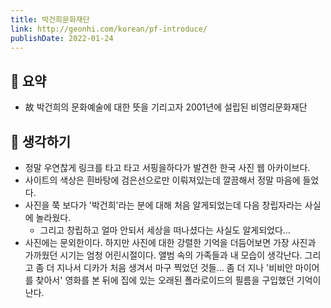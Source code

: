```yaml
---
title: 박건희문화재단 
link: http://geonhi.com/korean/pf-introduce/
publishDate: 2022-01-24
---
```

## 📝 요약
- 故 박건희의 문화예술에 대한 뜻을 기리고자 2001년에 설립된 비영리문화재단

## 🤔 생각하기 
- 정말 우연찮게 링크를 타고 타고 서핑을하다가 발견한 한국 사진 웹 아카이브다. 
- 사이트의 색상은 흰바탕에 검은선으로만 이뤄져있는데 깔끔해서 정말 마음에 들었다. 
- 사진을 쭉 보다가 '박건희'라는 분에 대해 처음 알게되었는데 다음 창립자라는 사실에 놀라웠다. 
  - 그리고 창립하고 얼마 안되서 세상을 떠나셨다는 사실도 알게되었다...
- 사진에는 문외한이다. 하지만 사진에 대한 강렬한 기억을 더듬어보면 가장 사진과 가까웠던 시기는 엄청 어린시절이다. 앨범 속의 가족들과 내 모습이 생각난다. 그리고 좀 더 지나서 디카가 처음 생겨서 마구 찍었던 것들... 좀 더 지나 '비비안 마이어를 찾아서' 영화를 본 뒤에 집에 있는 오래된 폴라로이드의 필름을 구입했던 기억이 난다.